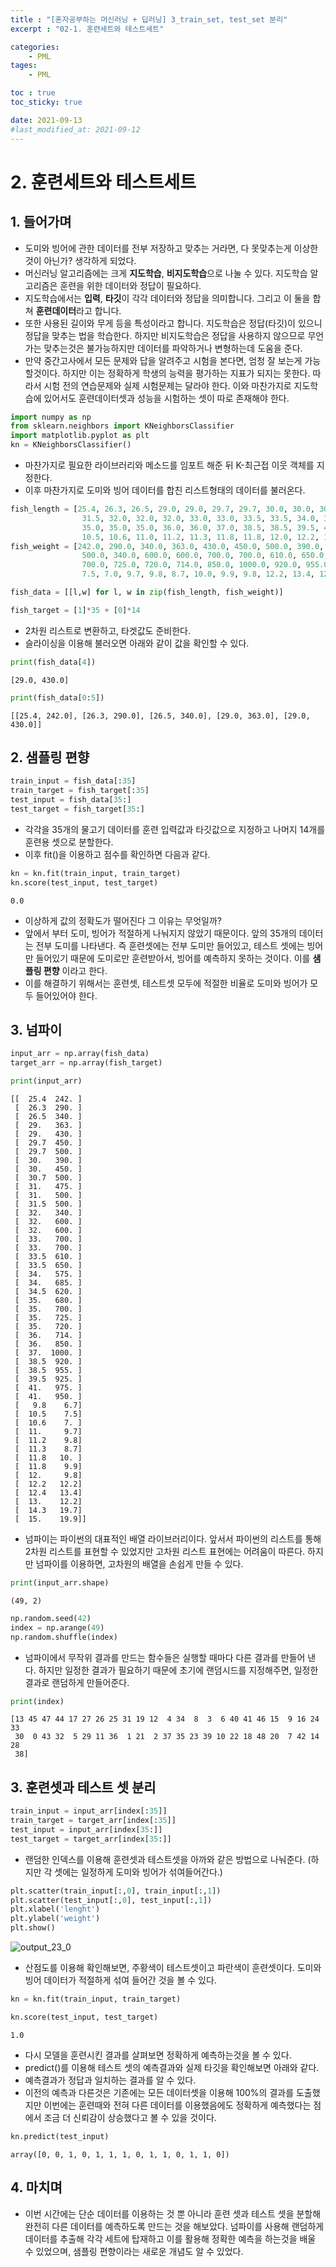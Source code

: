 ```yaml
---
title : "[혼자공부하는 머신러닝 + 딥러닝] 3_train_set, test_set 분리"
excerpt : "02-1. 훈련세트와 테스트세트"

categories:
    - PML
tages:
    - PML

toc : true
toc_sticky: true

date: 2021-09-13
#last_modified_at: 2021-09-12
---
```

# 2. 훈련세트와 테스트세트

## 1. 들어가며

- 도미와 빙어에 관한 데이터를 전부 저장하고 맞추는 거라면, 다 못맞추는게 이상한것이 아닌가? 생각하게 되었다.
- 머신러닝 알고리즘에는 크게 **지도학습**, **비지도학습**으로 나눌 수 있다. 지도학습 알고리즘은 훈련을 위한 데이터와 정답이 필요하다.
- 지도학습에서는 **입력**, **타깃**이 각각 데이터와 정답을 의미합니다. 그리고 이 둘을 합쳐 **훈련데이터**라고 합니다.
- 또한 사용된 길이와 무게 등을 특성이라고 합니다. 지도학습은 정답(타깃)이 있으니 정답을 맞추는 법을 학습한다. 하지만 비지도학습은 정답을 사용하지 않으므로 무언가는 맞추는것은 불가능하지만 데이터를 파악하거나 변형하는데 도움을 준다. 
- 만약 중간고사에서 모든 문제와 답을 알려주고 시험을 본다면, 엄청 잘 보는게 가능할것이다. 하지만 이는 정확하게 학생의 능력을 평가하는 지표가 되지는 못한다. 따라서 시험 전의 연습문제와 실제 시험문제는 달라야 한다. 이와 마찬가지로 지도학습에 있어서도 훈련데이터셋과 성능을 시험하는 셋이 따로 존재해야 한다.


```python
import numpy as np
from sklearn.neighbors import KNeighborsClassifier
import matplotlib.pyplot as plt
kn = KNeighborsClassifier()
```

- 마찬가지로 필요한 라이브러리와 메소드를 임포트 해준 뒤 K-최근접 이웃 객체를 지정한다.
- 이후 마찬가지로 도미와 빙어 데이터를 합친 리스트형태의 데이터를 불러온다.


```python
fish_length = [25.4, 26.3, 26.5, 29.0, 29.0, 29.7, 29.7, 30.0, 30.0, 30.7, 31.0, 31.0, 
                31.5, 32.0, 32.0, 32.0, 33.0, 33.0, 33.5, 33.5, 34.0, 34.0, 34.5, 35.0, 
                35.0, 35.0, 35.0, 36.0, 36.0, 37.0, 38.5, 38.5, 39.5, 41.0, 41.0, 9.8, 
                10.5, 10.6, 11.0, 11.2, 11.3, 11.8, 11.8, 12.0, 12.2, 12.4, 13.0, 14.3, 15.0]
fish_weight = [242.0, 290.0, 340.0, 363.0, 430.0, 450.0, 500.0, 390.0, 450.0, 500.0, 475.0, 500.0, 
                500.0, 340.0, 600.0, 600.0, 700.0, 700.0, 610.0, 650.0, 575.0, 685.0, 620.0, 680.0, 
                700.0, 725.0, 720.0, 714.0, 850.0, 1000.0, 920.0, 955.0, 925.0, 975.0, 950.0, 6.7, 
                7.5, 7.0, 9.7, 9.8, 8.7, 10.0, 9.9, 9.8, 12.2, 13.4, 12.2, 19.7, 19.9]
```


```python
fish_data = [[l,w] for l, w in zip(fish_length, fish_weight)]
```


```python
fish_target = [1]*35 + [0]*14
```

- 2차원 리스트로 변환하고, 타겟값도 준비한다.
- 슬라이싱을 이용해 불러오면 아래와 같이 값을 확인할 수 있다.


```python
print(fish_data[4])
```

    [29.0, 430.0]



```python
print(fish_data[0:5])
```

    [[25.4, 242.0], [26.3, 290.0], [26.5, 340.0], [29.0, 363.0], [29.0, 430.0]]

## 2. 샘플링 편향

```python
train_input = fish_data[:35]
train_target = fish_target[:35]
test_input = fish_data[35:]
test_target = fish_target[35:]
```

- 각각을 35개의 물고기 데이터를 훈련 입력값과 타깃값으로 지정하고 나머지 14개를 훈련용 셋으로 분할한다.
- 이후 fit()을 이용하고 점수를 확인하면 다음과 같다.


```python
kn = kn.fit(train_input, train_target)
kn.score(test_input, test_target)
```


    0.0

- 이상하게 값의 정확도가 떨어진다 그 이유는 무엇일까?
- 앞에서 부터 도미, 빙어가 적절하게 나눠지지 않았기 때문이다. 앞의 35개의 데이터는 전부 도미를 나타낸다. 즉 훈련셋에는 전부 도미만 들어있고, 테스트 셋에는 빙어만 들어있기 때문에 도미로만 훈련받아서, 빙어를 예측하지 못하는 것이다. 이를 **샘플링 편향** 이라고 한다.
- 이를 해결하기 위해서는 훈련셋, 테스트셋 모두에 적절한 비율로 도미와 빙어가 모두 들어있어야 한다.

## 3. 넘파이


```python
input_arr = np.array(fish_data)
target_arr = np.array(fish_target)
```


```python
print(input_arr)
```

    [[  25.4  242. ]
     [  26.3  290. ]
     [  26.5  340. ]
     [  29.   363. ]
     [  29.   430. ]
     [  29.7  450. ]
     [  29.7  500. ]
     [  30.   390. ]
     [  30.   450. ]
     [  30.7  500. ]
     [  31.   475. ]
     [  31.   500. ]
     [  31.5  500. ]
     [  32.   340. ]
     [  32.   600. ]
     [  32.   600. ]
     [  33.   700. ]
     [  33.   700. ]
     [  33.5  610. ]
     [  33.5  650. ]
     [  34.   575. ]
     [  34.   685. ]
     [  34.5  620. ]
     [  35.   680. ]
     [  35.   700. ]
     [  35.   725. ]
     [  35.   720. ]
     [  36.   714. ]
     [  36.   850. ]
     [  37.  1000. ]
     [  38.5  920. ]
     [  38.5  955. ]
     [  39.5  925. ]
     [  41.   975. ]
     [  41.   950. ]
     [   9.8    6.7]
     [  10.5    7.5]
     [  10.6    7. ]
     [  11.     9.7]
     [  11.2    9.8]
     [  11.3    8.7]
     [  11.8   10. ]
     [  11.8    9.9]
     [  12.     9.8]
     [  12.2   12.2]
     [  12.4   13.4]
     [  13.    12.2]
     [  14.3   19.7]
     [  15.    19.9]]


- 넘파이는 파이썬의 대표적인 배열 라이브러리이다. 앞서서 파이썬의 리스트를 통해 2차원 리스트를 표현할 수 있었지만 고차원 리스트 표현에는 어려움이 따른다. 하지만 넘파이를 이용하면, 고차원의 배열을 손쉽게 만들 수 있다.


```python
print(input_arr.shape)
```

    (49, 2)



```python
np.random.seed(42)
index = np.arange(49)
np.random.shuffle(index)
```

- 넘파이에서 무작위 결과를 만드는 함수들은 실행할 때마다 다른 결과를 만들어 낸다. 하지만 일정한 결과가 필요하기 때문에 초기에 랜덤시드를 지정해주면, 일정한 결과로 랜덤하게 만들어준다.


```python
print(index)
```

    [13 45 47 44 17 27 26 25 31 19 12  4 34  8  3  6 40 41 46 15  9 16 24 33
     30  0 43 32  5 29 11 36  1 21  2 37 35 23 39 10 22 18 48 20  7 42 14 28
     38]

## 3. 훈련셋과 테스트 셋 분리

```python
train_input = input_arr[index[:35]]
train_target = target_arr[index[:35]]
test_input = input_arr[index[35:]]
test_target = target_arr[index[35:]]
```

- 랜덤한 인덱스를 이용해 훈련셋과 테스트셋을 아까와 같은 방법으로 나눠준다. (하지만 각 셋에는 일정하게 도미와 빙어가 섞여들어간다.) 


```python
plt.scatter(train_input[:,0], train_input[:,1])
plt.scatter(test_input[:,0], test_input[:,1])
plt.xlabel('lenght')
plt.ylabel('weight')
plt.show()
```


![output_23_0](https://user-images.githubusercontent.com/37393115/132982523-d7b1773a-5456-4446-aaaf-aef7345af024.png)
    


- 산점도를 이용해 확인해보면, 주황색이 테스트셋이고 파란색이 훈련셋이다. 도미와 빙어 데이터가 적절하게 섞여 들어간 것을 볼 수 있다.


```python
kn = kn.fit(train_input, train_target)
```


```python
kn.score(test_input, test_target)
```


    1.0

- 다시 모델을 훈련시킨 결과를 살펴보면 정확하게 예측하는것을 볼 수 있다.
- predict()를 이용해 테스트 셋의 예측결과와 실제 타깃을 확인해보면 아래와 같다.
- 예측결과가 정답과 일치하는 결과를 알 수 있다. 
- 이전의 예측과 다른것은 기존에는 모든 데이터셋을 이용해 100%의 결과를 도출했지만 이번에는 훈련때와 전혀 다른 데이터를 이용했음에도 정확하게 예측했다는 점에서 조금 더 신뢰감이 상승했다고 볼 수 있을 것이다.


```python
kn.predict(test_input)
```


    array([0, 0, 1, 0, 1, 1, 1, 0, 1, 1, 0, 1, 1, 0])

## 4. 마치며

- 이번 시간에는 단순 데이터를 이용하는 것 뿐 아니라 훈련 셋과 테스트 셋을 분할해 완전히 다른 데이터를 예측하도록 만드는 것을 해보았다. 넘파이를 사용해 랜덤하게 데이터를 추출해 각각 세트에 탑재하고 이를 활용해 정확한 예측을 하는것을 배울 수 있었으며, 샘플링 편향이라는 새로운 개념도 알 수 있었다.

